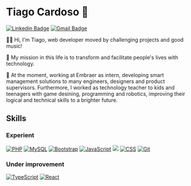 # Tiago Cardoso 👋

[![Linkedin Badge](https://img.shields.io/badge/:-Tiago%20Cardoso-0a66c2?style=flat&logo=Linkedin&logoColor=white&link=https://www.linkedin.com/in/tiago-almeida-cardoso/)](https://www.linkedin.com/in/tiago-almeida-cardoso/)
[![Gmail Badge](https://img.shields.io/badge/:-tialmeida26@gmail.com-34a853?style=flat&logo=Gmail&logoColor=white&link=mailto:mailto:tialmeida26@gmail.com)](mailto:tialmeida26@gmail.com)

🙋‍♂️ Hi, I'm Tiago, web developer moved by challenging projects and good music!

🎯 My mission in this life is to transform and facilitate people's lives with technology.

💼 At the moment, working at Embraer as intern, developing smart management solutions to many engineers, designers and product supervisors. Furthermore, I worked as technology teacher to kids and teenagers with game desining, programming and robotics, improving their logical and technical skills to a brighter future.

## Skills
### Experient
<p>
  <a href="#"><img src="https://img.shields.io/badge/php-%23777BB4.svg?&style=for-the-badge&logo=php&logoColor=white" alt="PHP"/></a>
  <a href="#"><img src="https://img.shields.io/badge/mysql-%230081CB.svg?&style=for-the-badge&logo=mysql&logoColor=white" alt="MySQL" /></a>
  <a href="#"><img src="https://img.shields.io/badge/bootstrap%20-%23563D7C.svg?&style=for-the-badge&logo=bootstrap&logoColor=white" alt="Bootstrap"/></a>
  <a href="#"><img src="https://img.shields.io/badge/javascript%20-%23323330.svg?&style=for-the-badge&logo=javascript&logoColor=%23F7DF1E" alt="JavaScript" /></a>
  <a href="#"><img src="https://img.shields.io/badge/html5%20-%23E34F26.svg?&style=for-the-badge&logo=html5&logoColor=white" akt="HTML"/></a>
  <a href="#"><img src="https://img.shields.io/badge/css3%20-%231572B6.svg?&style=for-the-badge&logo=css3&logoColor=white" alt="CSS"/></a>
  <a href="#"><img src="https://img.shields.io/badge/git%20-%23F05033.svg?&style=for-the-badge&logo=git&logoColor=white" alt="Git"/></a>
</p>

### Under improvement
<p>
  <a href="#"><img src="https://img.shields.io/badge/typescript%20-%23007ACC.svg?&style=for-the-badge&logo=typescript&logoColor=white" alt="TypeScript" /></a>
  <a href="#"><img src="https://img.shields.io/badge/react%20-%2320232a.svg?&style=for-the-badge&logo=react&logoColor=%2361DAFB" alt="React"/></a>
</p>

<!--
**zatiro/zatiro** is a ✨ _special_ ✨ repository because its `README.md` (this file) appears on your GitHub profile.

Here are some ideas to get you started:

- 🔭 I’m currently working on ...
- 🌱 I’m currently learning ...
- 👯 I’m looking to collaborate on ...
- 🤔 I’m looking for help with ...
- 💬 Ask me about ...
- 📫 How to reach me: ...
- 😄 Pronouns: ...
- ⚡ Fun fact: ...
-->

